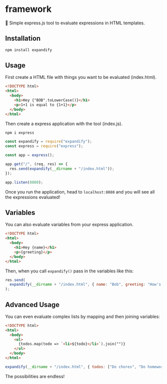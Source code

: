 # framework

🚀 Simple express.js tool to evaluate expressions in HTML templates.

## Installation

```sh
npm install expandify
```

## Usage

First create a HTML file with things you want to be evaluated (index.html).

```html
<!DOCTYPE html>
<html>
  <body>
    <h1>Hey {"BOB".toLowerCase()}</h1>
    <p>1+1 is equal to {1+1}</p>
  </body>
</html>
```

Then create a express application with the tool (index.js).

```sh
npm i express
```

```js
const expandify = require("expandify");
const express = require("express");

const app = express();

app.get("/", (req, res) => {
  res.send(expandify(__dirname + "/index.html"));
});

app.listen(8080);
```

Once you run the application, head to `localhost:8080` and you will see all
the expressions evaluated!

## Variables

You can also evaluate variables from your express application.

```html
<!DOCTYPE html>
<html>
  <body>
    <h1>Hey {name}</h1>
    <p>{greeting}</p>
  </body>
</html>
```

Then, when you call ```expandify()``` pass in the variables like this:

```js
res.send(
  expandify(__dirname + "/index.html", { name: "Bob", greeting: "How's life!" })
);
```

## Advanced Usage
You can even evaluate complex lists by mapping and then joining variables:
```html
<!DOCTYPE html>
<html>
  <body>
    <ul>
      {todos.map(todo => `<li>${todo}</li>`).join("")}
    </ul>
  </body>
</html>
```
```js
expandify(__dirname + "/index.html", { todos: ["Do chores", "Do homework"] })
```
The possibilities are endless!